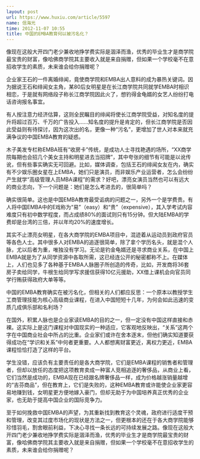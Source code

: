 ```yaml
---
layout: post
url: https://www.huxiu.com/article/5597
name: 信海光
time: 2012-11-07 10:55
title: 中国的EMBA教育何以被污名化？
---
```

像现在这般大开四门老少兼收地挣学费实际是涸泽而渔，优秀的毕业生才是商学院最宝贵的财富，像哈佛商学院其主要收入就是来自捐赠，但如果一个学校毫不在意招收学生的素质，未来谁会给你捐赠呢？

企业家王石的一件离婚绯闻，竟使商学院和EMBA出人意料的成为暴热关键词。因为据说王石和绯闻女主角，某80后女明星是在长江商学院共同就学EMBA时相识相恋，于是就有网络段子称长江商学院因此火了，想钓得金龟婿的女艺人纷纷打电话咨询报名事宜。

有人按注意力经济估算，这则全民瞩目的绯闻将使长江商学院受益，对知名度的提升将超过百万、千万的广告投入......知名度的提升是肯定的，但长江商学院是否因此受益则有待探讨，因为这次出的名，更像一种“污名”，更增加了世人对本来就充满争议的中国EMBA教育的疑惑。

木子美发专栏称EMBA班有“收房卡”传统，是成功人士寻找艳遇的场所，“XX商学院每期也会招几个美女主持和明星进去当招牌”，其中夸张的细节有可能是以讹传讹，但有些事实确实无可回避。比如，媒体调查，包括王石的绯闻女友在内，确实有不少娱乐圈女星在上EMBA，她们只是演员，而非娱乐产业运营者，怎么会纷纷产生就学“高级管理人员MBA课程”的需求？好吧，漂亮女演员当然也可以有远大的商业志向，下一个问题是：她们是怎么考进去的，很简单吗？

确实很简单。这也是中国EMBA教育最受诟病的问题之一，另外一个是学费贵。有人将中国EMBA中的E戏称为“易”（easy）和“贵”（expensive），其入学考试内容难度只有初中数学程度，而占成绩80%的面试则只有15分钟。但大陆EMBA的学费却是台湾的三倍，并以年均20%的速度增长。

其实不止漂亮女明星，在各大商学院的EMBA项目中，混迹着从运动员到政府官员等各色人士。其中很多人对EMBA的追逐很简单，除了拿个学历名头，就是混个人脉，尤以后者为重，唯独没有学习。无论是钓金龟婿还是寻求商业关系，在中国上EMBA就是为了从同学资源中各取所需，这已经连公开的秘密都称不上。在媒体上，人们也见多了各种基于EMBA人脉圈子所创造的传奇，比如，开发商将36套房子卖给同学，牛根生给同学写求援信获得10亿元援助，XX借上课机会向官员同学行贿获得政府大单等等。

中国的EMBA教育确实在被污名化，但相关的人们都应反思：一个原本以教授学生工商管理技能为核心高级商业课程，在进入中国短短十几年，为何会如此迅速的变质几成俱乐部和名利场？

在国外，积累人脉也是企业家读EMBA的目的之一，但一定没有中国这样直接和赤裸。这实际上是这门课程对中国现实的一种适应，它客观地反映出，“关系”这两个字在中国商业社会中所占的比重。企业家们或许在舍本逐末，但他们确实知道要获得成功在“学识和关系”中何者更重要。人人都想离财富更近，离权力更近，EMBA课程恰恰打造了这样的平台。

学生没错，应该负有主要责任的是各大商学院，它们是EMBA课程的销售者和管理者，但却以放任的态度把这项教育卖成一种富人竞相追逐的奢侈品，从商业上看，它们当然是成功的，EMBA现在已经跟名牌奢侈品一样，成为价格越涨销量越增的“吉芬商品”，但在教育上，它们是失败的，这种EMBA教育或许能使企业家更容易地赚到钱，女明星更方便地嫁入豪门，但却无助于为中国培养真正优秀的企业家，也无助于提高中国企业的国际竞争力。

至于如何挽救中国EMBA的声望，为其重新找到教育这个灵魂，政府进行适度干预和管理，改变其过度市场化的现状是方法之一，但更根本的还在于各大商学院能够珍惜羽毛，割舍眼前利益，下决心寻找一条长远的可持续发展之路。像现在这般大开四门老少兼收地挣学费实际是涸泽而渔，优秀的毕业生才是商学院最宝贵的财富，像哈佛商学院其主要收入就是来自捐赠，但如果一个学校毫不在意招收学生的素质，未来谁会给你捐赠呢？

